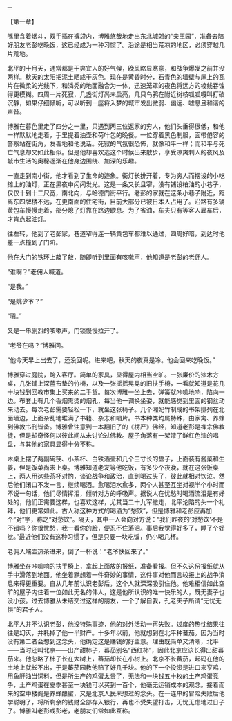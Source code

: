     一 

   【第一章】

   嘴里含着烟斗，双手插在裤袋内，博雅悠哉地走出东北城郊的“亲王园”，准备去陪好朋友老彭吃晚饭，这已经成为一种习惯了。沿途是相当荒凉的地区，必须穿越几片荒地。

   北平的十月天，通常都是干爽宜人的好气候，晚风略显寒意，和战争爆发之前并没两样。秋天的太阳把泥土晒成干灰色。现在是黄昏时分，石青色的墙壁与屋上的瓦片在微柔的光线下，和潾秃的地面融合为一体，迅速笼罩的夜色将远方的棱线吞蚀得更模糊。四周一片死寂，几盏街灯尚未启亮，几只乌鸦在附近树枝呱呱嘎叫打破沉静，如果仔细倾听，可以听到一座将入梦的城市发出微弱、幽远、嘘息且和谐的声音。

   博雅在暮色里走了四分之一里，只遇到两三位返家的穷人，他们头垂得很低，和他一样默默地走着，手里提着油壶和荷叶包的晚餐。一位穿着黑色制服，面带倦容的警察站在街角，友善地和他说话。死寂的气氛很恐怖，就像和平一样；而和平与死亡气息却又如此相似。但是他却喜欢选这个时候出来散步，享受凉爽刺人的夜风及城市生活的奥秘逐渐在他身边围绕、加深的乐趣。

   一直走到南小街，他才看到了生命的迹象。街灯长排开着，专为穷人而摆设的小吃摊上的油灯，正在黑夜中闪闪发光。这是一条又长且窄，没有铺设柏油的小巷子，仅仅十到十二尺宽，南北向，与哈德门街平行。老彭的家就在这条小巷子附近，距离东四牌楼不远，在更南面的住宅街，目前大部分已被日本人占用了。沿路有多辆黄包车慢慢走着，部分熄了灯靠在路边歇息。为了省油，车夫只有等客人雇车后，才肯点起油灯。

   往左转，他到了老彭家，巷道窄得连一辆黄包车都难以通过，四周好暗，到达时他差一点撞到了门阶。

   他在大门的铁环上敲了敲，随即听到里面有咳嗽声，他知道是老彭的老佣人。

   “谁啊？”老佣人喊道。

   “是我。”

   “是姚少爷？”

   “嗯。”

   又是一串剧烈的咳嗽声，门锁慢慢拉开了。

   “老爷在吗？”博雅问。

   “他今天早上出去了，还没回呢。进来吧，秋天的夜真是冷。他会回来吃晚饭。”

   博雅穿过庭院，跨入客厅。简单的家具，显得屋内相当空旷。一张廉价的漆木方桌，几张铺上深蓝布垫的竹椅，以及一张摇摇晃晃的旧扶手椅，一看就知道是花几十块钱到回教市集上买来的二手货。每次博雅一坐上去，弹簧就咔叽地响，陷向一边。布套上有几个香烟熏烫的烟孔，每当他一调换坐姿，就能感觉到里面的钢丝动来动去。每次老彭需要轻松一下，就坐这张椅子。几个湘妃竹制成的书架排列在北面墙边，上面杂乱地堆满了书籍、杂志和唱片。书本种类均属特殊，由家禽、养蜂到佛教书刊皆备。博雅曾注意到一本翻旧了的《楞严》佛经，知道老彭是禅宗佛教徒，但是却奇怪何以彼此间从未讨论过佛教。屋子角落有一架漆了鲜红色漆的唱盘，与其他的家具显得十分不称。

   木桌上摆了两副碗筷、小茶杯、白铁酒壶和几个三寸长的盘子，上面装有酱菜和生姜，但是饭菜尚未上桌。博雅知道老友等他吃饭，有多少个夜晚，就在这张饭桌上，两人用这些茶杯对酌，谈论战争和政治，直到喝过头了，彼此就相对饮泣。然后他们闭口不发一言，继续喝酒。愈喝泪水愈多，两个人甚至互坐对视半个小时而不说一句话，他们尽情挥泪，倾听对方的呼吸声。据说人在忧愁时喝酒流泪是有好处的，他们正需要这样，也喜欢这样，尤其当二十九军撤走，北平沦陷的头一个礼拜，他们更常如此。古人称这种方式的喝酒为“愁饮”，但是博雅和老彭应再加个“对”字，称之“对愁饮”。隔天，其中一人会向对方说：“我们昨夜的‘对愁饮’不是不错吗？你很忧愁，我一看你的脸，便忍不住落泪。事后我觉得好多了，睡了个好觉。”最近他们没有这种习惯了，但是只要一块吃饭，仍小喝几杯。

   老佣人端壶热茶进来，倒了一杯说：“老爷快回来了。”

   博雅坐在咔叽响的扶手椅上，拿起上面放的报纸，准备看报。但不久这份报纸就从手中滑落到地面。他坐着默想着一件奇妙的事情，这件事对他而言较报上的战争消息来得更重要。自从几年前认识老彭后，这个人就深深吸引住他。他难相信如此空旷的屋子内住着一位如此无名的伟人，这是他所认识的唯一快乐的人，既无妻子也没小孩。过去博雅从未结交过这样的朋友，一个了解自我，孔老夫子所谓“无忧无惧”的君子人。

   北平人并不认识老彭，他没特殊事迹，他的对外活动一再失败。过度的热忱结果往往是幻灭，并耗掉了他一半财产。十多年以前，他就想到在北平种蕃茄。因为当时没有第二者会想到这念头，他确定这是赚钱的好主意。理由既简单又清晰，北平——当时还叫北京——出产甜柿子，蕃茄别名“西红柿”，因此北京应该长得出甜蕃茄来。他忽略了柿子长在大树上，蕃茄却长在小树上。北京不长蕃茄，起码在他的土地上就长不出，于是蕃茄园教他赔了好几千块。他的下一个投资是进口来亨鸡，用鱼肝油当饲料，但是所生产的鸡蛋太贵了，无法和一块钱五十枚的土产鸡蛋竞争，土产鸡蛋在夏季甚至一块钱可以买到一百个，他毫无运销成本的观念。接着而来的空中楼阁是养蜂酿蜜，又是北京人民未想过的念头。在一连串的冒险失败后他学聪明了，将所剩余的钱财全部存入银行，再也不受失望打击，无忧无虑地过日子了。博雅叫老彭或彭老，老朋友们常如此互称。

